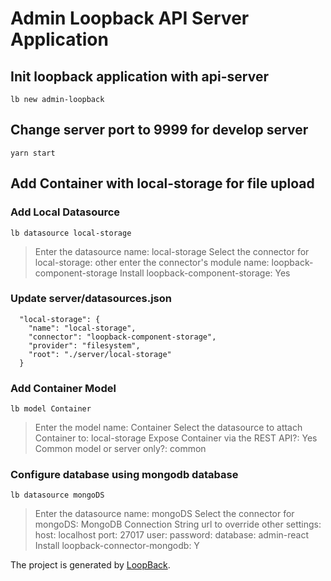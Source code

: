 # Admin Loopback API Server Application

## Init loopback application with api-server

```
lb new admin-loopback
```

## Change server port to 9999 for develop server

```
yarn start
```

## Add Container with local-storage for file upload

### Add Local Datasource

```
lb datasource local-storage
```

> Enter the datasource name: local-storage
> Select the connector for local-storage: other
> enter the connector's module name: loopback-component-storage
> Install loopback-component-storage: Yes

### Update server/datasources.json

```
  "local-storage": {
    "name": "local-storage",
    "connector": "loopback-component-storage",
    "provider": "filesystem",
    "root": "./server/local-storage"
  }
```

### Add Container Model

```
lb model Container
```

> Enter the model name: Container
> Select the datasource to attach Container to: local-storage
> Expose Container via the REST API?: Yes
> Common model or server only?: common

### Configure database using mongodb database

```
lb datasource mongoDS
```

> Enter the datasource name: mongoDS
> Select the connector for mongoDS: MongoDB
> Connection String url to override other settings:
> host: localhost
> port: 27017
> user:
> password:
> database: admin-react
> Install loopback-connector-mongodb: Y

The project is generated by [LoopBack](http://loopback.io).

